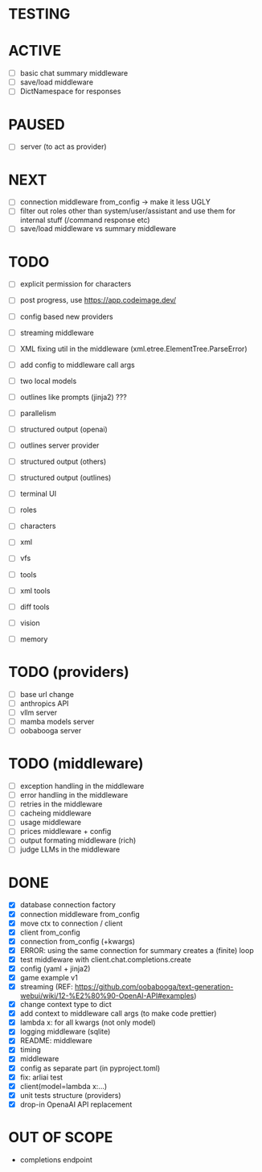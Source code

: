 # TESTING

# ACTIVE

- [ ] basic chat summary middleware
- [ ] save/load middleware
- [ ] DictNamespace for responses

# PAUSED

- [ ] server (to act as provider)

# NEXT

- [ ] connection middleware from_config -> make it less UGLY
- [ ] filter out roles other than system/user/assistant and use them for internal stuff (/command response etc)
- [ ] save/load middleware vs summary middleware

# TODO

- [ ] explicit permission for characters
- [ ] post progress, use https://app.codeimage.dev/
- [ ] config based new providers
- [ ] streaming middleware
- [ ] XML fixing util in the middleware (xml.etree.ElementTree.ParseError)
- [ ] add config to middleware call args
- [ ] two local models
- [ ] outlines like prompts (jinja2) ???
- [ ] parallelism

- [ ] structured output (openai)
- [ ] outlines server provider
- [ ] structured output (others)
- [ ] structured output (outlines)

- [ ] terminal UI

- [ ] roles
- [ ] characters

- [ ] xml
- [ ] vfs
- [ ] tools
- [ ] xml tools
- [ ] diff tools

- [ ] vision
- [ ] memory

# TODO (providers)

- [ ] base url change
- [ ] anthropics API
- [ ] vllm server
- [ ] mamba models server
- [ ] oobabooga server

# TODO (middleware)

- [ ] exception handling in the middleware
- [ ] error handling in the middleware
- [ ] retries in the middleware
- [ ] cacheing middleware
- [ ] usage middleware
- [ ] prices middleware + config
- [ ] output formating middleware (rich)
- [ ] judge LLMs in the middleware

# DONE

- [x] database connection factory
- [x] connection middleware from_config
- [x] move ctx to connection / client
- [x] client from_config
- [x] connection from_config (+kwargs)
- [x] ERROR: using the same connection for summary creates a (finite) loop
- [x] test middleware with client.chat.completions.create
- [x] config (yaml + jinja2)
- [x] game example v1
- [x] streaming (REF: https://github.com/oobabooga/text-generation-webui/wiki/12-%E2%80%90-OpenAI-API#examples)
- [x] change context type to dict
- [x] add context to middleware call args (to make code prettier)
- [x] lambda x: for all kwargs (not only model)
- [x] logging middleware (sqlite)
- [x] README: middleware
- [x] timing
- [x] middleware
- [x] config as separate part (in pyproject.toml)
- [x] fix: arliai test
- [x] client(model=lambda x:...)
- [x] unit tests structure (providers)
- [x] drop-in OpenaAI API replacement

# OUT OF SCOPE

- completions endpoint
